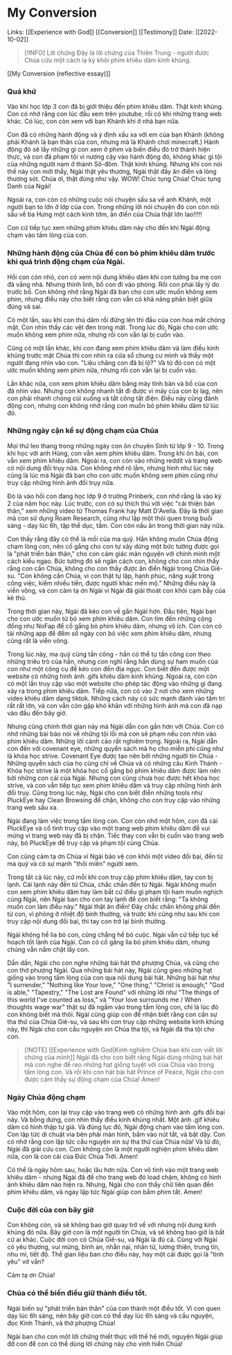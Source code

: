 # My Conversion
Links: [[Experience with God]] [[Conversion]] [[Testimony]]
Date: [[2022-10-02]]

> [!INFO] Lời chứng
> Đây là lời chứng của Thiên Trung - người được Chúa cứu một cách lạ kỳ khỏi phim khiêu dâm kinh khủng.

[[My Conversion (reflective essay)]]
### Quá khứ
Vào khi học lớp 3 con đã bị giới thiệu đến phim khiêu dâm. Thật kinh khủng. Con có nhớ rằng con lúc đầu xem trên youtube, rồi có khi những trang web khác. Có lúc, con còn xem với bạn Khánh khi ở nhà bạn nữa.

Con đã có những hành động và ý định xấu xa với em của bạn Khánh (không phải Khánh là bạn thân của con, nhưng mà là Khánh chơi minecraft.) Hành động đó sẽ lấy những gì con xem ở phim và biến điều đó trở thành hiện thực, và con đã phạm tội vì nương cậy vào hành động đó, không khác gì tội của những người nam ở thành Sô-đôm. Thật kinh khủng. Nhưng khi con nói thế này con mới thấy, Ngài thật yêu thương, Ngài thật đầy ân điển và lòng thương sót. Chúa ơi, thật đúng như vậy. WOW! Chúc tụng Chúa! Chúc tụng Danh của Ngài!

Ngoài ra, con còn có những cuộc nói chuyện sấu sa về anh Khánh, một người bạn to lớn ở lớp của con. Trong những lời nói chuyện đó con còn nói sấu về ba Hưng một cách kinh tởm, ân điển của Chúa thật lớn lao!!!!! 

Con cứ tiếp tục xem những phim khiêu dâm này cho đến khi Ngài động chạm vào tấm lòng của con.

### Những hành động của Chúa để con bỏ phim khiêu dâm trước khi quá trình động chạm của Ngài. 
Hồi con còn nhỏ, con có xem nội dung khiêu dâm khi con tưởng ba mẹ con đã vắng nhà. Nhưng thình lình, bố con đi vào phòng. Rồi con phải lấy lý do trước bố. Con không nhớ rằng Ngài đã ban cho con ước muốn không xem phim, nhưng điều này cho biết rằng con vẫn có khả năng phân biệt giữa đúng và sai.

Có một lần, sau khi con thủ dâm rồi đứng lên thì đầu của con hoa mắt chóng mặt. Con nhìn thấy các vệt đen trong mặt. Trong lúc đó, Ngài cho con ước muốn không xem phim nữa, nhưng rồi con vẫn lại bị cuốn vào.

Cũng có một lần khác, khi con đang xem phim khiêu dâm và làm điều kinh khủng trước mặt Chúa thì con nhìn ra cửa sổ chung cư mình và thấy một người đang nhìn vào con. "Liệu chăng con đã bị lộ?" Và từ đó con có một ước muốn không xem phim nữa, nhưng rồi con vẫn lại bị cuốn vào.

Lần khác nữa, con xem phim khiêu dâm bằng máy tính bàn và bố của con đã nhìn vào. Nhưng con không nhanh tắt đi được vì máy của con bị lag, nên con phải nhanh chóng cúi xuống và tắt công tắt điện. Điều này cũng đánh động con, nhưng con không nhớ rằng con muốn bỏ phim khiêu dâm từ lúc đó.

### Những ngày cận kề sự động chạm của Chúa
Mọi thứ leo thang trong những ngày con ôn chuyên Sinh từ lớp 9 - 10. Trong khi học với anh Hùng, con vẫn xem phim khiêu dâm. Trong khi ôn bài, con vẫn xem phim khiêu dâm. Ngoài ra, con còn vào những reddit và trang web có nội dung đồi trụy nữa. Con không nhớ rõ lắm, nhưng hình như lúc này cũng là lúc mà Ngài đã ban cho con ước muốn không xem phim cũng như truy cập những hình ảnh đồi trụy nữa.

Đó là vào hồi con đang học lớp 9 ở trường Prinberk, con nhớ rằng là vào kỳ 2 của năm học này. Lúc trước, con có sự thích thú vời việc "cải thiện bản thân," xem những video từ Thomas Frank hay Matt D'Avella. Đây là thời gian mà con sử dụng Roam Research, cũng như lập một thói quen trong buổi sáng - dạy lúc 6h, tập thể dục, tắm. Con còn nấu ăn trong thời gian này nữa. 

Con thấy rằng đây có thể là mồi của ma quỷ. Hắn không muôn Chúa động chạm lòng con, nên cố gắng cho con tự xây dừng một bức tường được gọi là "phát triển bản thân," cho con cảm giác mãn nguyện với chính mình một cách kiểu ngạo. Bức tường đó sẽ ngăn cách con, không cho con nhìn thấy rằng con cần Chúa, không cho con thấy được ân điển Ngài trong Chúa Giê-su. "Con không cần Chúa, vì con thật tự lập, hạnh phúc, năng xuất trong công việc, kiếm nhiều tiền, được người khác mến mộ." Những điều này là viển vông, và con cảm tạ ơn Ngài vì Ngài đã giải thoát con khỏi cạm bẫy của kẻ thù.

Trong thời gian này, Ngài đã kéo con về gần Ngài hơn. Đầu tiên, Ngài ban cho con ước muốn từ bỏ xem phim khiêu dâm. Con tìm đến những cộng đồng như NoFap để cố gắng bỏ phim khiêu dâm, nhưng vô ích. Con còn có tải những app để đếm số ngày con bỏ việc xem phim khiêu dâm, nhưng cũng rất là viển vông. 

Trong lúc này, ma quỷ cũng tấn công - hắn có thể tự tấn công con theo những triêu trò của hắn, nhưng con nghĩ rằng hắn dùng sự ham muốn của con như một công cụ để kéo con đến địa ngục. Con biết đến được một website có những hình ảnh .gifs khiêu dâm kinh khủng. Ngoài ra, còn còn có một lần truy cập vào một website cho phép tác động vào những gì đang xảy ra trong phim khiêu dâm. Tiếp nữa, con có vào 2 nơi cho xem những video khiêu dâm dạng tiktok. Những cách này có sức mạnh đánh vào tâm trí rất rất lớn, và con vẫn còn gặp khó khăn với những hình ảnh mà con đã nạp vào đầu đến bây giờ.

Nhưng cũng chính thời gian này mà Ngài dẫn con gần hơn với Chúa. Con có nhớ những bài báo nói về những tội lỗi mà con sẽ phạm nếu con nhìn vào phim khiêu dâm. Những lời cảnh cáo rất nghiêm trọng. Ngoài ra, Ngài dẫn con đến với covenant eye, những quyển sách mà họ cho miễn phí cũng như là khóa học strive. Covenant Eye được tạo nên bởi những người tin Chúa - Những quyển sách của họ cũng chỉ về Chúa và có những câu Kinh Thánh - Khóa học strive là một khóa học cố gắng bỏ phim khiêu dâm được làm nên bởi những con cái của Ngài. Nhưng con cũng chưa học được hết khóa học strive, và con vẫn tiếp tục xem phim khiêu dâm và truy cập những hình ảnh đồi trụy. Cũng trong lúc này, Ngài cho con biết điến những tools như PluckEye hay Clean Browsing để chặn, không cho con truy cập vào những trang web sấu xa.

Ngài đang làm việc trong tấm lòng con. Con còn nhớ một hôm, con đã cài PluckEye và cố tình truy cập vào một trang web phim khiêu dâm để vui mừng vì trang web này đã bị chặn. Tiếc thay con vẫn bị cuốn vào trang web này, bỏ PluckEye để truy cập và phạm tội cùng Chúa.

Con cũng cảm tạ ơn Chúa vì Ngài bảo vệ con khỏi một video đồi bại, đến từ ma quỷ và có sự mạnh "thôi miên" người xem.

Trong tất cả lúc này, cứ mỗi khi con truy cập phim khiêu dâm, tay con bị lạnh. Cái lạnh này đến từ Chúa, chắc chắn đến từ Ngài. Ngài không muốn con xem phim khiêu dâm hay làm bất cứ điều gì phạm tội ham muốn nghịch cùng Ngài, nên Ngài ban cho con tay lạnh để con biết rằng: "Ta không muốn con làm điều này." Ngài thật ân điển! Đây chắc chắn không phải đến từ con, vì phòng ở nhiệt độ bình thường, và trước khi cũng như sau khi con truy cập nội dung đồi bại, thì tay con trở lại bình thường.

Ngài không hề lìa bỏ con, cũng chẳng hề bỏ cuộc. Ngài vẫn cứ tiếp tục kế hoạch tốt lành của Ngài. Con có cố gắng lìa bỏ phim khiêu dâm, nhưng chúng vẫn nắm chặt lấy con.

Dần dần, Ngài cho con nghe những bài hát thờ phượng Chúa, và cũng cho con thờ phượng Ngài. Qua những bài hát này, Ngài cũng gieo những hạt giống vào trong tấm lòng của con qua nội dung bài hát. Những bài hát như "I surrender," "Nothing like Your love," "One thing," "Christ is enough," "God is able," "Tapestry," "The Lost are Found" với những lời như "The things of this world I've counted as loss," và "Your love surrounds me / When thoughts wage war" thật sự đã ngấm vào trong tấm lòng con, chỉ là lúc đó con không biết mà thôi. Ngài cũng giúp con để nhận biết rằng con cần sự tha thứ của Chúa Giê-su, và sau khi con truy cập những website kinh khủng này, thì Ngài cho con cầu nguyện xin Chúa tha tội, và Ngài đã tha tội cho con.

> [!NOTE] [[Experience with God|Kinh nghiệm Chúa ban khi con viết lời chứng của mình]]
> Ngài đã cho con biết rằng Ngài dùng những bài hát mà con nghe để reo những hạt giống tuyệt vời của Chúa vào trong tấm lòng con. Và rồi khi con hát bài hát Prince of Peace, Ngài cho con được cảm thấy sự động chạm của Chúa! Amen!

### Ngày Chúa động chạm
Vào một hôm, con lại truy cập vào trang web có những hình ảnh .gifs đồi bại này. Và bỗng dưng, con nhìn thấy điều kinh khủng nhất. Một ảnh .gif khiêu dâm có hình thập tự giá. Và đúng lục đó, Ngài động chạm vào tấm lòng con. Con lập tức di chuật vìa bên phải màn hình, bấm vào nút tắt, và bật dậy. Con có nhớ rằng con lập tức cầu nguyện xin sự tha thứ của Chúa nữa! Và từ đó, Ngài đã giải cứu con. Con không còn là một người nghiện phim khiêu dâm nữa, con là con cái của Đức Chúa Trời. Amen!

Có thể là ngày hôm sau, hoặc lâu hơn nữa. Con vô tình vào một trang web khiêu dâm - nhưng Ngài đã để cho trang web đó load chậm, không có hình ảnh khiêu dâm nào hiện ra. Nhưng, Ngài cho con thấy chữ liên quan đến phim khiêu dâm, và ngay lập tức Ngài giúp con bấm phim tắt. Amen!

### Cuộc đời của con bây giờ
Con không còn, và sẽ không bao giờ quay trở về với nhưng nội dung kinh khủng đó nữa. Bây giờ con là một người tin Chúa, và sẽ không bao giờ là bất cứ ai khác. Cuộc đời con có Chúa Giê-su, và Ngài là đủ cả. Cùng với Ngài có yêu thương, vui mừng, bình an, nhẫn nại, nhân từ, lương thiện, trung tín, nhu mì, tiết độ. Thế gian liệu ban cho điều này, hay một cái được gọi là "tình yêu" vớ vẩn?

Cảm tạ ơn Chúa!

### Chúa có thể biến điều giữ thành điều tốt.
Ngài biến sự "phát triển bản thân" của con thành một điều tốt. Vì con quen dạy lúc 6h sáng, nên bây giờ con có thể dạy lúc 6h sáng và cầu nguyện, đọc Kinh Thánh, và thờ phượng Chúa!

Ngài ban cho con một lời chứng thiết thực với thế hệ mới, nguyện Ngài giúp đỡ con để con có thể dùng lời chứng này cho vinh hiển Chúa!
